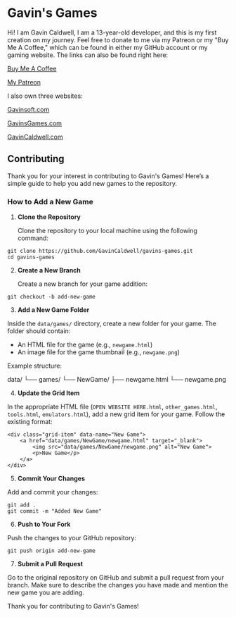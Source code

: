 # Gavin's Games

Hi! I am Gavin Caldwell, I am a 13-year-old developer, and this is my first creation on my journey. Feel free to donate to me via my Patreon or my "Buy Me A Coffee," which can be found in either my GitHub account or my gaming website. The links can also be found right here:

[Buy Me A Coffee](https://www.buymeacoffee.com/GavinsGames)

[My Patreon](https://patreon.com/GavinsGamesReboot?utm_medium=unknown&utm_source=join_link&utm_campaign=creatorshare_creator&utm_content=copyLink)

I also own three websites:

[Gavinsoft.com](https://gavinsoft.com)

[GavinsGames.com](https://gavinsgames.com)

[GavinCaldwell.com](https://gavincaldwell.com)

## Contributing

Thank you for your interest in contributing to Gavin's Games! Here’s a simple guide to help you add new games to the repository.

### How to Add a New Game

1. **Clone the Repository**

   Clone the repository to your local machine using the following command:

```
git clone https://github.com/GavinCaldwell/gavins-games.git
cd gavins-games
```

2. **Create a New Branch**

   Create a new branch for your game addition:

```
git checkout -b add-new-game
```

3. **Add a New Game Folder**

Inside the `data/games/` directory, create a new folder for your game. The folder should contain:
- An HTML file for the game (e.g., `newgame.html`)
- An image file for the game thumbnail (e.g., `newgame.png`)

Example structure:

data/
└── games/
└── NewGame/
├── newgame.html
└── newgame.png

4. **Update the Grid Item**

In the appropriate HTML file (`OPEN WEBSITE HERE.html`, `other_games.html`, `tools.html`, `emulators.html`), add a new grid item for your game. Follow the existing format:

```
<div class="grid-item" data-name="New Game">
    <a href="data/games/NewGame/newgame.html" target="_blank">
        <img src="data/games/NewGame/newgame.png" alt="New Game">
        <p>New Game</p>
    </a>
</div>
```

5. **Commit Your Changes**

Add and commit your changes:

```
git add .
git commit -m "Added New Game"
```

6. **Push to Your Fork**

Push the changes to your GitHub repository:

```
git push origin add-new-game
```

7. **Submit a Pull Request**

Go to the original repository on GitHub and submit a pull request from your branch. Make sure to describe the changes you have made and mention the new game you are adding.

Thank you for contributing to Gavin's Games!